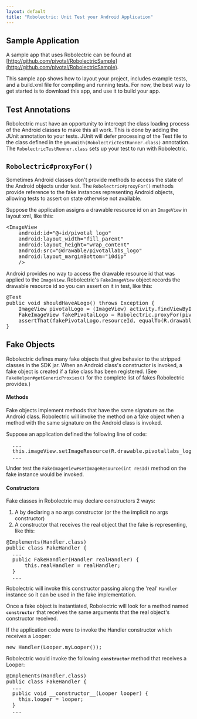 ```yaml
---
layout: default
title: "Robolectric: Unit Test your Android Application"
---
```


## Sample Application
	
A sample app that uses Robolectric can be found at [http://github.com/pivotal/RobolectricSample](http://github.com/pivotal/RobolectricSample).

This sample app shows how to layout your project, includes example tests, and a build.xml file for compiling and running tests. For now, the best way to get started is to download this app, and use it to build your app. 

## Test Annotations

Robolectric must have an opportunity to intercept the class loading process of the Android classes to make this all work. This is done by adding the JUnit annotation to your tests. JUnit will defer processing of the Test file to the class defined in the <code>@RunWith(RobolectricTestRunner.class)</code> annotation. The <code>RobolectricTestRunner.class</code> sets up your test to run with Robolectric.

## <code>Robolectric#proxyFor()</code>

Sometimes Android classes don't provide methods to access the state of the Android objects under test. The <code>Robolectric#proxyFor()</code> methods provide reference to the fake instances representing Android objects, allowing tests to assert on state otherwise not available.

Suppose the application assigns a drawable resource id on an <code>ImageView</code> in layout xml, like this:

<pre>
&lt;ImageView
    android:id="@+id/pivotal_logo"
    android:layout_width="fill_parent"
    android:layout_height="wrap_content"
    android:src="@drawable/pivotallabs_logo"
    android:layout_marginBottom="10dip"
    /&gt; 
</pre>

Android provides no way to access the drawable resource id that was applied to the <code>ImageView</code>. Robolectric's <code>FakeImageView</code> object records the drawable resource id so you can assert on it in test, like this:

<pre>
@Test
public void shouldHaveALogo() throws Exception {
    ImageView pivotalLogo = (ImageView) activity.findViewById(R.id.pivotal_logo);
	FakeImageView fakePivotalLogo = Robolectric.proxyFor(pivotalLogo);
    assertThat(fakePivotalLogo.resourceId, equalTo(R.drawable.pivotallabs_logo));
}
</pre>

## Fake Objects

Robolectric defines many fake objects that give behavior to the stripped classes in the SDK jar. When an Android class's constructor is invoked, a fake object is created if a fake class has been registered. (See <code>FakeHelper#getGenericProxies()</code> for the complete list of fakes Robolectric provides.)

#### Methods

Fake objects implement methods that have the same signature as the Android class. Robolectric will invoke the method on a fake object when a method with the same signature on the Android class is invoked. 

Suppose an application defined the following line of code:
<pre>
  ...
  this.imageView.setImageResource(R.drawable.pivotallabs_logo);
  ...
</pre>

Under test the <code>FakeImageView#setImageResource(int resId)</code> method on the fake instance would be invoked.

#### Constructors

Fake classes in Robolectric may declare constructors 2 ways: 
1. A by declaring a no args constructor  (or the the implicit no args constructor)
2. A constructor that receives the real object that the fake is representing, like this:
<pre>
@Implements(Handler.class)
public class FakeHandler {
  ...
  public FakeHandler(Handler realHandler) {
      this.realHandler = realHandler;
  }
  ...
</pre>
Robolectric will invoke this constructor passing along the 'real' <code>Handler</code> instance so it can be used in the fake implementation.

Once a fake object is instantiated, Robolectric will look for a method named <code>__constructor__</code> that receives the same arguments that the real object's constructor received. 

If the application code were to invoke the Handler constructor which receives a Looper:
<pre>
new Handler(Looper.myLooper());
</pre>
Robolectric would invoke the following <code>__constructor__</code> method that receives a Looper:
<pre>
@Implements(Handler.class)
public class FakeHandler {
  ...
  public void __constructor__(Looper looper) {
    this.looper = looper;
  }
  ...
</pre>








